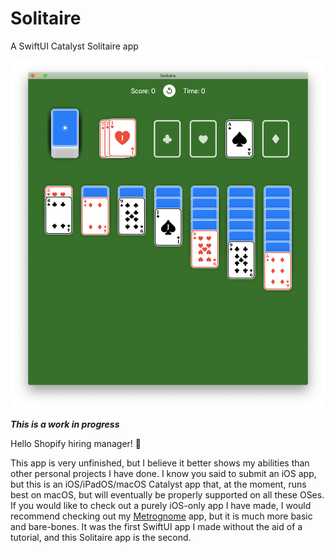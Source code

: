 # Solitaire
A SwiftUI Catalyst Solitaire app

![Screenshot](/Screenshots/2020-05-07.png)

***This is a work in progress***

Hello Shopify hiring manager! 👋

This app is very unfinished, but I believe it better shows my abilities than other personal projects I have done. I know you said to submit an iOS app, but this is an iOS/iPadOS/macOS Catalyst app that, at the moment, runs best on macOS, but will eventually be properly supported on all these OSes. If you would like to check out a purely iOS-only app I have made, I would recommend checking out my [Metrognome](https://github.com/AndrewHocking/Metrognome) app, but it is much more basic and bare-bones. It was the first SwiftUI app I made without the aid of a tutorial, and this Solitaire app is the second.
